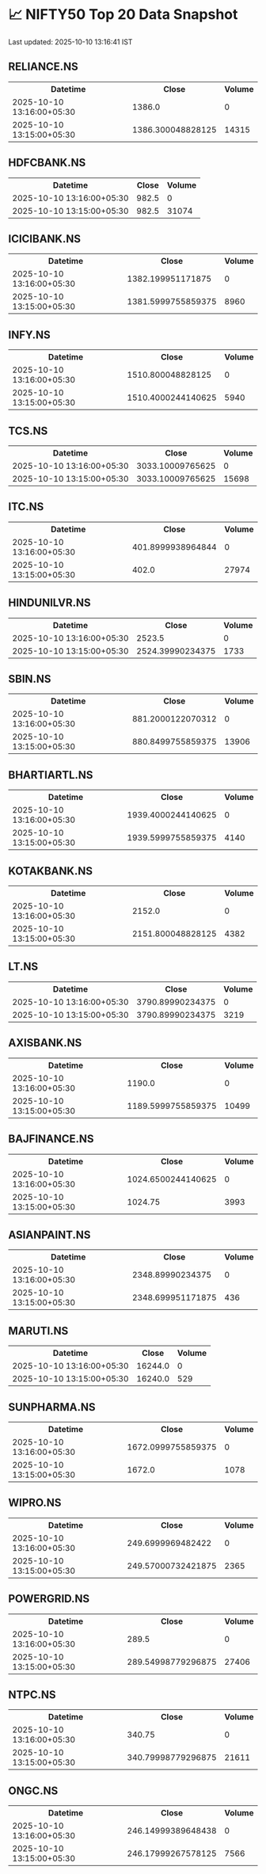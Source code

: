 # 📈 NIFTY50 Top 20 Data Snapshot

Last updated: 2025-10-10 13:16:41 IST

## RELIANCE.NS

<table>
  <tr><th>Datetime</th><th>Close</th><th>Volume</th></tr>
  <tr><td>2025-10-10 13:16:00+05:30</td><td>1386.0</td><td>0</td></tr>
  <tr><td>2025-10-10 13:15:00+05:30</td><td>1386.300048828125</td><td>14315</td></tr>
</table>

## HDFCBANK.NS

<table>
  <tr><th>Datetime</th><th>Close</th><th>Volume</th></tr>
  <tr><td>2025-10-10 13:16:00+05:30</td><td>982.5</td><td>0</td></tr>
  <tr><td>2025-10-10 13:15:00+05:30</td><td>982.5</td><td>31074</td></tr>
</table>

## ICICIBANK.NS

<table>
  <tr><th>Datetime</th><th>Close</th><th>Volume</th></tr>
  <tr><td>2025-10-10 13:16:00+05:30</td><td>1382.199951171875</td><td>0</td></tr>
  <tr><td>2025-10-10 13:15:00+05:30</td><td>1381.5999755859375</td><td>8960</td></tr>
</table>

## INFY.NS

<table>
  <tr><th>Datetime</th><th>Close</th><th>Volume</th></tr>
  <tr><td>2025-10-10 13:16:00+05:30</td><td>1510.800048828125</td><td>0</td></tr>
  <tr><td>2025-10-10 13:15:00+05:30</td><td>1510.4000244140625</td><td>5940</td></tr>
</table>

## TCS.NS

<table>
  <tr><th>Datetime</th><th>Close</th><th>Volume</th></tr>
  <tr><td>2025-10-10 13:16:00+05:30</td><td>3033.10009765625</td><td>0</td></tr>
  <tr><td>2025-10-10 13:15:00+05:30</td><td>3033.10009765625</td><td>15698</td></tr>
</table>

## ITC.NS

<table>
  <tr><th>Datetime</th><th>Close</th><th>Volume</th></tr>
  <tr><td>2025-10-10 13:16:00+05:30</td><td>401.8999938964844</td><td>0</td></tr>
  <tr><td>2025-10-10 13:15:00+05:30</td><td>402.0</td><td>27974</td></tr>
</table>

## HINDUNILVR.NS

<table>
  <tr><th>Datetime</th><th>Close</th><th>Volume</th></tr>
  <tr><td>2025-10-10 13:16:00+05:30</td><td>2523.5</td><td>0</td></tr>
  <tr><td>2025-10-10 13:15:00+05:30</td><td>2524.39990234375</td><td>1733</td></tr>
</table>

## SBIN.NS

<table>
  <tr><th>Datetime</th><th>Close</th><th>Volume</th></tr>
  <tr><td>2025-10-10 13:16:00+05:30</td><td>881.2000122070312</td><td>0</td></tr>
  <tr><td>2025-10-10 13:15:00+05:30</td><td>880.8499755859375</td><td>13906</td></tr>
</table>

## BHARTIARTL.NS

<table>
  <tr><th>Datetime</th><th>Close</th><th>Volume</th></tr>
  <tr><td>2025-10-10 13:16:00+05:30</td><td>1939.4000244140625</td><td>0</td></tr>
  <tr><td>2025-10-10 13:15:00+05:30</td><td>1939.5999755859375</td><td>4140</td></tr>
</table>

## KOTAKBANK.NS

<table>
  <tr><th>Datetime</th><th>Close</th><th>Volume</th></tr>
  <tr><td>2025-10-10 13:16:00+05:30</td><td>2152.0</td><td>0</td></tr>
  <tr><td>2025-10-10 13:15:00+05:30</td><td>2151.800048828125</td><td>4382</td></tr>
</table>

## LT.NS

<table>
  <tr><th>Datetime</th><th>Close</th><th>Volume</th></tr>
  <tr><td>2025-10-10 13:16:00+05:30</td><td>3790.89990234375</td><td>0</td></tr>
  <tr><td>2025-10-10 13:15:00+05:30</td><td>3790.89990234375</td><td>3219</td></tr>
</table>

## AXISBANK.NS

<table>
  <tr><th>Datetime</th><th>Close</th><th>Volume</th></tr>
  <tr><td>2025-10-10 13:16:00+05:30</td><td>1190.0</td><td>0</td></tr>
  <tr><td>2025-10-10 13:15:00+05:30</td><td>1189.5999755859375</td><td>10499</td></tr>
</table>

## BAJFINANCE.NS

<table>
  <tr><th>Datetime</th><th>Close</th><th>Volume</th></tr>
  <tr><td>2025-10-10 13:16:00+05:30</td><td>1024.6500244140625</td><td>0</td></tr>
  <tr><td>2025-10-10 13:15:00+05:30</td><td>1024.75</td><td>3993</td></tr>
</table>

## ASIANPAINT.NS

<table>
  <tr><th>Datetime</th><th>Close</th><th>Volume</th></tr>
  <tr><td>2025-10-10 13:16:00+05:30</td><td>2348.89990234375</td><td>0</td></tr>
  <tr><td>2025-10-10 13:15:00+05:30</td><td>2348.699951171875</td><td>436</td></tr>
</table>

## MARUTI.NS

<table>
  <tr><th>Datetime</th><th>Close</th><th>Volume</th></tr>
  <tr><td>2025-10-10 13:16:00+05:30</td><td>16244.0</td><td>0</td></tr>
  <tr><td>2025-10-10 13:15:00+05:30</td><td>16240.0</td><td>529</td></tr>
</table>

## SUNPHARMA.NS

<table>
  <tr><th>Datetime</th><th>Close</th><th>Volume</th></tr>
  <tr><td>2025-10-10 13:16:00+05:30</td><td>1672.0999755859375</td><td>0</td></tr>
  <tr><td>2025-10-10 13:15:00+05:30</td><td>1672.0</td><td>1078</td></tr>
</table>

## WIPRO.NS

<table>
  <tr><th>Datetime</th><th>Close</th><th>Volume</th></tr>
  <tr><td>2025-10-10 13:16:00+05:30</td><td>249.6999969482422</td><td>0</td></tr>
  <tr><td>2025-10-10 13:15:00+05:30</td><td>249.57000732421875</td><td>2365</td></tr>
</table>

## POWERGRID.NS

<table>
  <tr><th>Datetime</th><th>Close</th><th>Volume</th></tr>
  <tr><td>2025-10-10 13:16:00+05:30</td><td>289.5</td><td>0</td></tr>
  <tr><td>2025-10-10 13:15:00+05:30</td><td>289.54998779296875</td><td>27406</td></tr>
</table>

## NTPC.NS

<table>
  <tr><th>Datetime</th><th>Close</th><th>Volume</th></tr>
  <tr><td>2025-10-10 13:16:00+05:30</td><td>340.75</td><td>0</td></tr>
  <tr><td>2025-10-10 13:15:00+05:30</td><td>340.79998779296875</td><td>21611</td></tr>
</table>

## ONGC.NS

<table>
  <tr><th>Datetime</th><th>Close</th><th>Volume</th></tr>
  <tr><td>2025-10-10 13:16:00+05:30</td><td>246.14999389648438</td><td>0</td></tr>
  <tr><td>2025-10-10 13:15:00+05:30</td><td>246.17999267578125</td><td>7566</td></tr>
</table>

